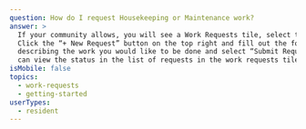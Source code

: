 ```yaml
---
question: How do I request Housekeeping or Maintenance work?
answer: >
  If your community allows, you will see a Work Requests tile, select this tile.
  Click the “+ New Request” button on the top right and fill out the form
  describing the work you would like to be done and select “Submit Request”. You
  can view the status in the list of requests in the work requests tile.
isMobile: false
topics:
  - work-requests
  - getting-started
userTypes:
  - resident
---
```


